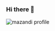 ### Hi there 👋

![mazandi profile](http://mazandi.herokuapp.com/api?handle={sngmng}&theme=warm)

<!--
**sngmng6506/sngmng6506** is a ✨ _special_ ✨ repository because its `README.md` (this file) appears on your GitHub profile.

Here are some ideas to get you started:

